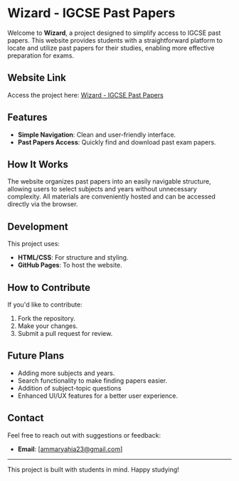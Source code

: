 # Wizard - IGCSE Past Papers

Welcome to **Wizard**, a project designed to simplify access to IGCSE past papers. This website provides students with a straightforward platform to locate and utilize past papers for their studies, enabling more effective preparation for exams.

## Website Link
Access the project here: [Wizard - IGCSE Past Papers](https://iivertex.github.io/wizard/)

## Features
- **Simple Navigation**: Clean and user-friendly interface.
- **Past Papers Access**: Quickly find and download past exam papers.

## How It Works
The website organizes past papers into an easily navigable structure, allowing users to select subjects and years without unnecessary complexity. All materials are conveniently hosted and can be accessed directly via the browser.

## Development
This project uses:
- **HTML/CSS**: For structure and styling.
- **GitHub Pages**: To host the website.

## How to Contribute
If you'd like to contribute:
1. Fork the repository.
2. Make your changes.
3. Submit a pull request for review.

## Future Plans
- Adding more subjects and years.
- Search functionality to make finding papers easier.
- Addition of subject-topic questions
- Enhanced UI/UX features for a better user experience.

## Contact
Feel free to reach out with suggestions or feedback:
- **Email**: [ammaryahia23@gmail.com]

---
This project is built with students in mind. Happy studying!

